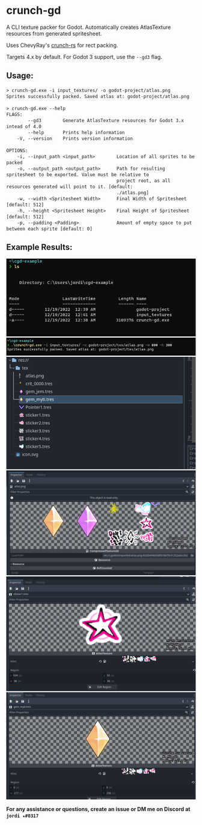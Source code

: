 # crunch-gd
A CLI texture packer for Godot. Automatically creates AtlasTexture resources from generated spritesheet.

Uses ChevyRay's [crunch-rs](https://github.com/chevyray/crunch-rs/) for rect packing.

Targets 4.x by default. For Godot 3 support, use the `--gd3` flag.
## Usage:
```
> crunch-gd.exe -i input_textures/ -o godot-project/atlas.png
Sprites successfully packed. Saved atlas at: godot-project/atlas.png

> crunch-gd.exe --help
FLAGS:
        --gd3        Generate AtlasTexture resources for Godot 3.x intead of 4.0
        --help       Prints help information
    -V, --version    Prints version information

OPTIONS:
    -i, --input_path <input_path>        Location of all sprites to be packed
    -o, --output_path <output_path>      Path for resulting spritesheet to be exported. Value must be relative to
                                         project root, as all resources generated will point to it. [default:
                                         ./atlas.png]
    -w, --width <Spritesheet Width>      Final Width of Spritesheet [default: 512]
    -h, --height <Spritesheet Height>    Final Height of Spritesheet [default: 512]
    -p, --padding <Padding>              Amount of empty space to put between each sprite [default: 0]
```

## Example Results:
![](images/ls.png)
![](images/cmd.png)
![](images/fs.png)
![](images/e1.png)
![](images/e2.png)
![](images/e3.png)

**For any assistance or questions, create an issue or DM me on Discord at `jordi ★#0317`**